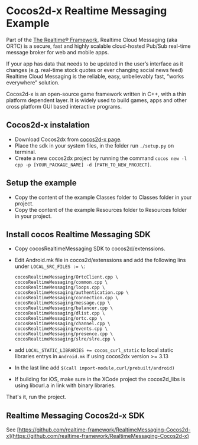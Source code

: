 # Cocos2d-x Realtime Messaging Example
Part of the [The Realtime® Framework](http://framework.realtime.co), Realtime Cloud Messaging (aka ORTC) is a secure, fast and highly scalable cloud-hosted Pub/Sub real-time message broker for web and mobile apps.

If your app has data that needs to be updated in the user’s interface as it changes (e.g. real-time stock quotes or ever changing social news feed) Realtime Cloud Messaging is the reliable, easy, unbelievably fast, “works everywhere” solution.

Cocos2d-x is an open-source game framework written in C++, with a thin platform dependent layer. It is widely used to build games, apps and other cross platform GUI based interactive programs.

## Cocos2d-x instalation

*	Download Cocos2dx from [cocos2d-x page](http://www.cocos2d-x.org/download).
*	Place the sdk in your system files, in the folder run `./setup.py` on terminal.
*	Create a new cocos2dx project by running the command `cocos new -l cpp -p [YOUR_PACKAGE_NAME] -d [PATH_TO_NEW_PROJECT]`.


## Setup the example

*	Copy the content of the example Classes folder to Classes folder in your project.
*	Copy the content of the example Resources folder to Resources folder in your project.

## Install cocos Realtime Messaging SDK

*	Copy cocosRealtimeMessaging SDK to cocos2d/extenssions.
*	Edit Android.mk file in cocos2d/extenssions and add the following lins under `LOCAL_SRC_FILES := \`:

		cocosRealtimeMessaging/OrtcClient.cpp \
		cocosRealtimeMessaging/common.cpp \
		cocosRealtimeMessaging/loops.cpp \
		cocosRealtimeMessaging/authentication.cpp \
		cocosRealtimeMessaging/connection.cpp \
		cocosRealtimeMessaging/message.cpp \
		cocosRealtimeMessaging/balancer.cpp \
		cocosRealtimeMessaging/dlist.cpp \
		cocosRealtimeMessaging/ortc.cpp \
		cocosRealtimeMessaging/channel.cpp \
		cocosRealtimeMessaging/events.cpp \
		cocosRealtimeMessaging/presence.cpp \
		cocosRealtimeMessaging/slre/slre.cpp \
			
*	add `LOCAL_STATIC_LIBRARIES += cocos_curl_static` to local static libraries entrys in `Android.mk` if using cocos2dx version >= 3.13
*	In the last line add `$(call import-module,curl/prebuilt/android)`
*	If building for iOS, make sure in the XCode project the cocos2d_libs is using libcurl.a in link with binary libraries.


That's it, run the project.

## Realtime Messaging Cocos2d-x SDK
See [https://github.com/realtime-framework/RealtimeMessaging-Cocos2d-x](https://github.com/realtime-framework/RealtimeMessaging-Cocos2d-x)
